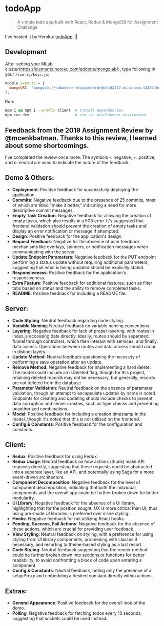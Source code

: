 # todoApp

> A simple todo app built with React, Redux & MongoDB for Assignment Challange


I've hosted it by Heroku: [todoApp](https://serkaneken-todoapp.herokuapp.com/). 🐒

## Development

After setting your MLab cluster(https://elements.heroku.com/addons/mongolab/), type following in your `/config/keys.js`:

```js
module.exports = {
  mongoURI: 'mongodb://<dbuser>:<dbpassword>@ds343217.mlab.com:43217/heroku_k5bdv510'
};
```

Run:

```bash
npm i && npm i --prefix client  # install dependencies
npm run dev                     # run the development environment
```



## Feedback from the 2019 Assignment Review by @mcenkbatman. Thanks to this review, I learned about some shortcomings.

I've completed the review once more. The symbols -: negative, +: positive, and o: neutral are used to indicate the nature of the feedback.

## Demo & Others:

- **Deployment**: Positive feedback for successfully deploying the application.
- **Commits**: Negative feedback due to the presence of 25 commits, most of which are titled "make it better," indicating a need for more descriptive commit messages.
- **Empty Task Creation**: Negative feedback for allowing the creation of empty tasks, which also results in a 503 error. It's suggested that frontend validation should prevent the creation of empty tasks and display an error notification or message if attempted.
- **Design**: Positive feedback for the application's design.
- **Request Feedback**: Negative for the absence of user feedback mechanisms like overlays, spinners, or notification messages when communicating with the server.
- **Update Endpoint Parameters**: Negative feedback for the PUT endpoint performing a status update without requiring additional parameters, suggesting that what is being updated should be explicitly stated.
- **Responsiveness**: Positive feedback for the application's responsiveness.
- **Extra Feature**: Positive feedback for additional features, such as filter tabs based on status and the ability to remove completed tasks.
- **README**: Positive feedback for including a README file.

## Server:

- **Code Styling**: Neutral feedback regarding code styling.
- **Variable Naming**: Neutral feedback on variable naming conventions.
- **Layering**: Negative feedback for lack of proper layering, with routes in index.js accessing data directly. Ideally, routes should be separated, funnel through controllers, which then interact with services, and finally, data access. Operations between routes and data access should occur in distinct layers.
- **Update Method**: Neutral feedback questioning the necessity of performing a save operation after an update.
- **Remove Method**: Negative feedback for implementing a hard delete. The model could include an isDeleted flag, though for this project, retaining deleted records may not be necessary, but generally, records are not deleted from the database.
- **Parameter Validation**: Neutral feedback on the absence of parameter validation, though an attempt to encapsulate updates by name is noted. Endpoints for creating and updating should include checks to prevent data corruption and server crashes, such as type checks and preventing unauthorized combinations.
- **Model**: Positive feedback for including a creation timestamp in the model, though it's noted that this is not utilized on the frontend.
- **Config & Constants**: Positive feedback for the configuration and constants.

## Client:

- **Redux**: Positive feedback for using Redux.
- **Redux Usage**: Neutral feedback on how actions (thunk) make API requests directly, suggesting that these requests could be abstracted into a separate layer, like an API, and potentially using Saga for a more event-driven architecture.
- **Component Decomposition**: Negative feedback for the level of component decomposition, indicating that both the individual components and the overall app could be further broken down for better modularity.
- **UI Library**: Negative feedback for the absence of a UI library, highlighting that for the position sought, UX is more critical than UI, thus using pre-made UI libraries is preferred over inline styling.
- **Hooks**: Negative feedback for not utilizing React hooks.
- **Pending, Success, Fail Actions**: Negative feedback for the absence of these actions, which are crucial for providing user feedback.
- **View Styling**: Neutral feedback on styling, with a preference for using styling from UI library components, proceeding with classes if necessary, and resorting to theme-based styling as a last resort.
- **Code Styling**: Neutral feedback suggesting that the render method could be further broken down into sections or functions for better readability, to avoid confronting a block of code upon entering a component.
- **Config & Constants**: Neutral feedback, noting only the presence of a setupProxy and embedding a desired constant directly within actions.

## Extras:

- **General Appearance**: Positive feedback for the overall look of the demo.
- **Polling**: Negative feedback for fetching todos every 10 seconds, suggesting that sockets could be used instead.
